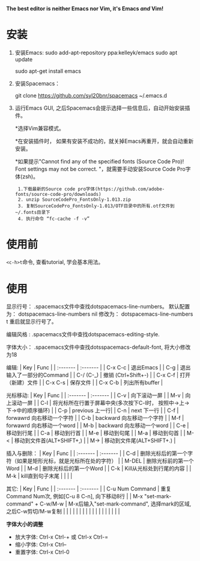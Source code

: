 #### The best editor is neither Emacs nor Vim, it's Emacs *and* Vim! ####


# 安装 #
1. 安装Emacs:
	sudo add-apt-repository ppa:kelleyk/emacs
	sudo apt update

	sudo apt-get install emacs

2. 安装Spacemacs：

	git clone https://github.com/syl20bnr/spacemacs ~/.emacs.d


3. 运行Emacs GUI, 之后Spacemacs会提示选择一些信息后，自动开始安装插件。

	*选择Vim兼容模式。

	*在安装插件时， 如果有安装不成功的，就关掉Emacs再重开，就会自动重新安装。

	*如果提示"Cannot find any of the specified fonts (Source Code Pro)! Font settings may not be correct. "，就需要手动安装Source Code Pro字体(zsh)。

		1.下载最新的Source code pro字体(https://github.com/adobe-fonts/source-code-pro/downloads)
		2. unzip SourceCodePro_FontsOnly-1.013.zip
		3. 复制SourceCodePro_FontsOnly-1.013/OTF目录中的所有.otf文件到~/.fonts目录下
		4. 执行命令 “fc-cache -f -v”


# 使用前 #
`<c-h>t`命令, 查看tutorial, 学会基本用法。

# 使用 #

显示行号：
.spacemacs文件中查找dotspacemacs-line-numbers。
默认配置为：
dotspacemacs-line-numbers nil
修改为：
dotspacemacs-line-numbers t
重启就显示行号了。

编辑风格 :
.spacemacs文件中查找dotspacemacs-editing-style.

字体大小：
.spacemacs文件中查找dotsspacemacs-default-font, 将大小修改为18

编辑:
| Key | Func |
| :------- | :------- |
| C-x C-c | 退出Emacs |
| C-g | 退出输入了一部分的Command |
| C-/ (C-_) |  撤销 (Ctrl+Shift+-) |
| C-x C-f | 打开（新建）文件 |
| C-x C-s | 保存文件 |
| C-x C-b | 列出所有buffer |


光标移动:
| Key | Func |
| :------- | :------- |
| C-v | 向下滚动一屏 |
| M-v | 向上滚动一屏 |
| C-l | 将光标所在行置于屏幕中央(多次按下C-l时， 按照中->上->下->中的顺序循环) |
| C-p | previous 上一行|
| C-n | next 下一行 |
| C-f | forwawrd 向右移动一个字符 |
| C-b | backward 向左移动一个字符 |
| M-f | forwawrd 向右移动一个word |
| M-b | backward 向左移动一个word |
| C-e | 移动到行尾 |
| C-a | 移动到行首 |
| M-e | 移动到句尾 |
| M-a | 移动到句首 |
| M-< | 移动到文件首(ALT+SHIFT+,) |
| M-> | 移动到文件尾(ALT+SHIFT+.) |

插入与删除：
| Key | Func |
| :------- | :------- |
| C-d | 删除光标后的第一个字符（如果是矩形光标，就是光标所在处的字符） |
| M-DEL | 删除光标前的第一个Word |
| M-d | 删除光标后的第一个Word |
| C-k | Kill从光标处到行尾的内容 |
| M-k | kill直到句子末尾 |
|  |  |


其它:
| Key | Func |
| :------- | :------- |
| C-u Num Command | 重复Command Num次, 例如[C-u 8 C-n], 向下移动8行 |
| M-x "set-mark-command" + C-w/M-w | M-x后输入"set-mark-command", 选择mark的区域, 之后C-w剪切/M-w复制 |
|  |  |
|  |  |
|  |  |
|  |  |
|  |  |
|  |  




**字体大小的调整**

- 放大字体: Ctrl-x Ctrl-+ 或 Ctrl-x Ctrl-=
- 缩小字体: Ctrl-x Ctrl–
- 重置字体: Ctrl-x Ctrl-0
